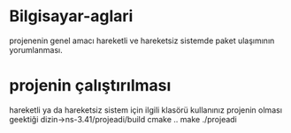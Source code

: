 # Bilgisayar-aglari
projenenin genel amacı hareketli ve hareketsiz sistemde paket ulaşımının yorumlanması.

# projenin çalıştırılması
hareketli ya da hareketsiz sistem için ilgili klasörü kullanınız
projenin olması geektiği dizin->ns-3.41/projeadi/build
cmake ..
make
./projeadi
# 

